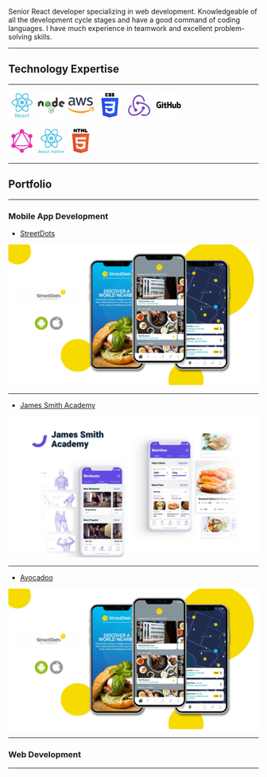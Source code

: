 Senior React developer specializing in web development. Knowledgeable of all the development cycle stages and have a good command of coding languages. I have much experience in teamwork and excellent problem-solving skills.

---

## Technology Expertise

---

<img src="images/tech/tech_react.png" width="55" height="55" /> <img src="images/tech/tech_node.png" width="55" height="55" /> <img src="images/tech/tech_aws.png" width="55" height="55" /> <img src="images/tech/tech_css.png" width="55" height="55" /> <img src="images/tech/tech_redux.png" width="55" height="55" /> <img src="images/tech/tech_github.png" width="55" height="55" />

<img src="images/tech/tech_graphql.png" width="55" height="55" /> <img src="images/tech/tech_reactnative.png" width="55" height="55" /> <img src="images/tech/tech_html5.png" width="55" height="55" />

---

## Portfolio

---

### Mobile App Development

- [StreetDots](https://streetdots.co.uk)

<img src="images/StreetDots.jpg?raw=true"/>

---
- [James Smith Academy](http://jamessmithacademy.com)

<img src="images/JSA.jpg?raw=true"/>

---
- [Avocadoo](https://avocadoo.com)

<img src="images/StreetDots.jpg?raw=true"/>

---

### Web Development

---